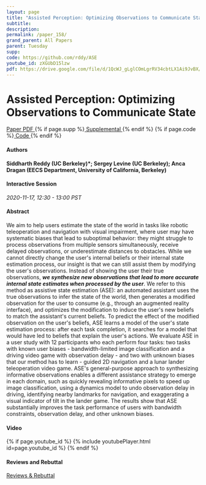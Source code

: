 ```yaml
---
layout: page
title: "Assisted Perception: Optimizing Observations to Communicate State"
subtitle: 
description:
permalink: /paper_158/
grand_parent: All Papers
parent: Tuesday
supp: 
code: https://github.com/rddy/ASE
youtube_id: zXGUbD15lzw
pdf: https://drive.google.com/file/d/1QcWJ_gLglCOmLgrRV34cbtLX1Ai9JvBX/view
---
```


# Assisted Perception: Optimizing Observations to Communicate State

<a href="https://drive.google.com/file/d/1QcWJ_gLglCOmLgrRV34cbtLX1Ai9JvBX/view" target="_blank" rel="noopener noreferrer" class="btn btn-blue"><i class="fa fa-file-text-o" aria-hidden="true"></i> Paper PDF </a> {% if page.supp %}<a href="" target="_blank" rel="noopener noreferrer" class="btn btn-green"><i class="fa fa-file-text-o" aria-hidden="true"></i> Supplemental </a>{% endif %} {% if page.code %}<a href="https://github.com/rddy/ASE" target="_blank" rel="noopener noreferrer" class="btn"><i class="fa fa-github" aria-hidden="true"></i> Code </a>{% endif %} 

#### Authors
**Siddharth Reddy (UC Berkeley)*; Sergey Levine (UC Berkeley); Anca Dragan (EECS Department, University of California, Berkeley)**

#### Interactive Session
*2020-11-17, 12:30 - 13:00 PST* 

#### Abstract
We aim to help users estimate the state of the world in tasks like robotic teleoperation and navigation with visual impairment, where user may have systematic biases that lead to suboptimal behavior: they might struggle to process observations from multiple sensors simultaneously, receive delayed observations, or underestimate distances to obstacles. While we cannot directly change the user's internal beliefs or their internal state estimation process, our insight is that we can still assist them by modifying the user's observations. Instead of showing the user their true observations, ***we synthesize new observations that lead to more accurate internal state estimates when processed by the user***. We refer to this method as assistive state estimation (ASE): an automated assistant uses the true observations to infer the state of the world, then generates a modified observation for the user to consume (e.g., through an augmented reality interface), and optimizes the modification to induce the user's new beliefs to match the assistant's current beliefs. To predict the effect of the modified observation on the user's beliefs, ASE learns a model of the user's state estimation process: after each task completion, it searches for a model that would have led to beliefs that explain the user's actions. We evaluate ASE in a user study with 12 participants who each perform four tasks: two tasks with known user biases - bandwidth-limited image classification and a driving video game with observation delay - and two with unknown biases that our method has to learn - guided 2D navigation and a lunar lander teleoperation video game. ASE's general-purpose approach to synthesizing informative observations enables a different assistance strategy to emerge in each domain, such as quickly revealing informative pixels to speed up image classification, using a dynamics model to undo observation delay in driving, identifying nearby landmarks for navigation, and exaggerating a visual indicator of tilt in the lander game. The results show that ASE substantially improves the task performance of users with bandwidth constraints, observation delay, and other unknown biases.

#### Video
{% if page.youtube_id %}
{% include youtubePlayer.html id=page.youtube_id %}
{% endif %}

#### Reviews and Rebuttal
<a href="https://drive.google.com/file/d/1iJT13YJykzlQlFrj6vTXQb9weHjRuOD8/view" target="_blank" rel="noopener noreferrer" class="btn btn-purple"><i class="fa fa-pencil-square-o" aria-hidden="true"></i> Reviews & Rebuttal </a>


